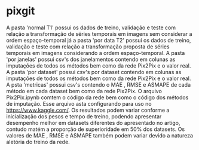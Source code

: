 # pixgit
A pasta 'normal T1' possui os dados de treino, validação e teste com relação a transformação de séries temporais em imagens sem considerar a ordem espaço-temporal já a pasta 'por data T2'  possui os dados de treino, validação e teste com relação a transformação  proposta de séries temporais em imagens considerando a ordem espaço-temporal.
A pasta 'por janelas' possui csv's dos janelamentos contendo em colunas as imputações de todos os métodos bem como da rede Pix2Pix e o valor real.
A pasta 'por dataset' possui csv's por dataset contendo em colunas as imputações de todos os métodos bem como da rede Pix2Pix e o valor real.
A psta 'metricas' possui csv's contendo o MAE , RMSE e ASMAPE de cada método em cada dataset bem como da rede Pix2Pix.
O arquivo Pix2Pix.ipynb comtem o código da rede bem como o código dos métodos de imputação. Esse arquivo asta configurando para uso no https://www.kaggle.com/. Os resultados podem variar conforme a inicialização dos pesos e tempo de treino, podendo apresentar desempenho melhor em datasets diferentes do apresentado no artigo, contudo matém a proporção de superioridade em 50% dos datasets. Os valores de  MAE , RMSE e ASMAPE também podem variar devido a natureza aletória do treino da rede.
